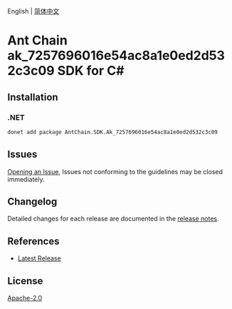 English | [简体中文](README-CN.md)

# Ant Chain ak_7257696016e54ac8a1e0ed2d532c3c09 SDK for C#

## Installation

### .NET

```bash
donet add package AntChain.SDK.Ak_7257696016e54ac8a1e0ed2d532c3c09
```

## Issues

[Opening an Issue](https://github.com/alipay/antchain-openapi-prod-sdk/issues/new), Issues not conforming to the guidelines may be closed immediately.

## Changelog

Detailed changes for each release are documented in the [release notes](./ChangeLog.md).

## References

* [Latest Release](https://github.com/alipay/antchain-openapi-prod-sdk/)

## License

[Apache-2.0](http://www.apache.org/licenses/LICENSE-2.0)
